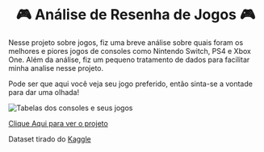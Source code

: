 <h1 align='center'>🎮 Análise de Resenha de Jogos 🎮</h1>

Nesse projeto sobre jogos, fiz uma breve análise sobre quais foram os melhores e piores jogos de consoles como Nintendo Switch, PS4 e Xbox One.
Além da análise, fiz um pequeno tratamento de dados para facilitar minha analise nesse projeto.

Pode ser que aqui você veja seu jogo preferido, então sinta-se a vontade para dar uma olhada!

![Tabelas dos consoles e seus jogos](https://i.imgur.com/K0hZtNj.gif)

[Clique Aqui para ver o projeto](https://github.com/Arthurads-rj/portfolio-data-science/blob/main/analise%20sobre%20industria%20de%20jogos/Análise_de_Review_de_Jogos.ipynb)

Dataset tirado do [Kaggle](www.Kaggle.com)
